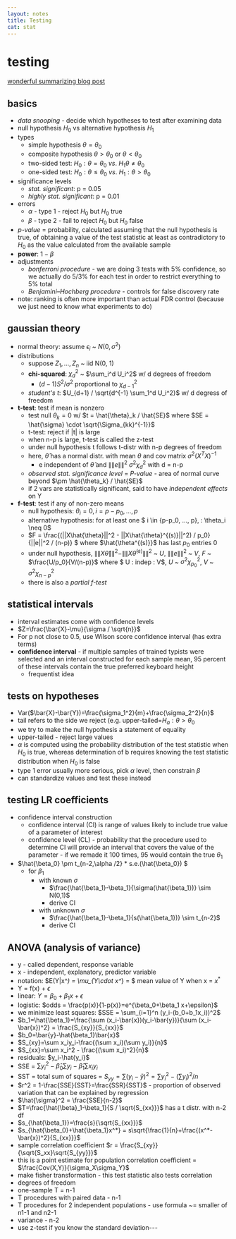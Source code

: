 ```yaml
---
layout: notes
title: Testing
cat: stat
---
```


#  testing

[wonderful summarizing blog post](https://lindeloev.github.io/tests-as-linear/)

## basics

- *data snooping* - decide which hypotheses to test after examining data
- null hypothesis $H_0$ vs alternative hypothesis $H_1$
- types
  - simple hypothesis $\theta = \theta_0$
  - composite hypothesis $\theta > \theta_0$ or $\theta < \theta_0$
  - two-sided test: $H_0: \theta = \theta_0 \: vs. \: H_1 \theta \neq \theta_0$
  - one-sided test: $H_0: \theta \leq \theta_0 \: vs. \: H_1: \theta > \theta_0$
- significance levels
  - *stat. significant*: p = 0.05
  - *highly stat. significant*: p = 0.01
- errors
  - $\alpha$ - type 1 - reject $H_0$ but $H_0$ true
  - $\beta$ - type 2 - fail to reject $H_0$ but $H_0$ false
- *p-value* = probability, calculated assuming that the null hypothesis is true, of obtaining a value of the test statistic at least as contradictory to $H_0$ as the value calculated from the available sample
- **power**: $1 - \beta$
- adjustments
  - *bonferroni procedure* - we are doing 3 tests with 5% confidence, so we actually do 5/3% for each test in order to restrict everything to 5% total
  - *Benjamini–Hochberg procedure* - controls for false discovery rate
- note: ranking is often more important than actual FDR control (because we just need to know what experiments to do)

## gaussian theory

- normal theory: assume $\epsilon_i$ ~ $N(0, \sigma^2)$
- distributions
  - suppose $Z_1, ..., Z_n$ ~ iid N(0, 1)
  - **chi-squared**: $\chi_d^2$ ~ $\sum_i^d U_i^2$ w/ d degrees of freedom
    - $(d-1)S^2/\sigma^2 \text{ proportional to } \chi_{d-1}^2$
  - *student's t*: $U_{d+1} / \sqrt{d^{-1} \sum_1^d U_i^2}$ w/ d degress of freedom
- **t-test**: test if mean is nonzero
  - test null $\theta_k=0$ w/ $t = \hat{\theta}_k / \hat{SE}$ where $SE = \hat{\sigma} \cdot \sqrt{\Sigma_{kk}^{-1}}$
  - t-test: reject if \|t\| is large
  - when n-p is large, t-test is called the z-test
  - under null hypothesis t follows t-distr with n-p degrees of freedom
  - here, $\hat{\theta}$ has a normal distr. with mean $\theta$ and cov matrix $\sigma^2 (X^TX)^{-1}$
    - e independent of $\hat{\theta}$ and $\|\|e\|\|^2 ~ \sigma^2 \chi^2_d$ with d = n-p
  - *observed stat. significance level* = *P-value* - area of normal curve beyond $\pm \hat{\theta_k} / \hat{SE}$
  - if 2 vars are statistically significant, said to have *independent effects* on Y
- **f-test**: test if any of non-zero means
  - null hypothesis: $\theta_i = 0,  i=p-p_0, ..., p$
  - alternative hypothesis: for at least one $ i \in \{p-p_0, ..., p\}, \: \theta_i \neq 0$
  - $F = \frac{(\|\|X\hat{\theta}\|\|^2 - \|\|X\hat{\theta}^{(s)}\|\|^2) / p_0}{\|\|e\|\|^2 / (n-p)} $ where $\hat{\theta^{(s)}}$ has last $p_0$ entries 0
  - under null hypothesis, $\|\|X\hat{\theta}\|\|^2 - \|\|X\hat{\theta}^{(s)}\|\|^2$ ~ $U$, $\|\|e\|\|^2$ ~ $V$, $F$ ~ $\frac{U/p_0}{V/(n-p)}$ where $ U \: indep \: V$, $U$ ~ $\sigma^2 \chi^2_{p_0}$, $V$ ~ $\sigma^2 \chi_{n-p}^2$
  - there is also a *partial f-test*

## statistical intervals

- interval estimates come with confidence levels
- $Z=\frac{\bar{X}-\mu}{\sigma / \sqrt{n}}$
- For p not close to 0.5, use Wilson score confidence interval (has extra terms)
- **confidence interval** - if multiple samples of trained typists were selected and an interval constructed for each sample mean, 95 percent of these intervals contain the true preferred keyboard height
  - frequentist idea

## tests on hypotheses

- Var($\bar{X}-\bar{Y})=\frac{\sigma_1^2}{m}+\frac{\sigma_2^2}{n}$
- tail refers to the side we reject (e.g. upper-tailed=$H_a:\theta>\theta_0$
- we try to make the null hypothesis a statement of equality
- upper-tailed - reject large values
- $\alpha$ is computed using the probability distribution of the test statistic when $H_0$ is true, whereas determination of b requires knowing the test statistic distribution when $H_0$ is false
- type 1 error usually more serious, pick $\alpha$ level, then constrain $\beta$
- can standardize values and test these instead

## testing LR coefficients

- confidence interval construction
  - confidence interval (CI) is range of values likely to include true value of a parameter of interest
  - confidence level (CL) - probability that the procedure used to determine CI will provide an interval that covers the value of the parameter -  if we remade it 100 times, 95 would contain the true $\theta_1$
- $\hat{\beta_0} \pm t_{n-2,\alpha /2} * s.e.(\hat{\beta_0}) $
  - for $\beta_1$
    - with known $\sigma$
      - $\frac{\hat{\beta_1}-\beta_1}{\sigma(\hat{\beta_1})} \sim N(0,1)$
      - derive CI
    - with unknown $\sigma$
      - $\frac{\hat{\beta_1}-\beta_1}{s(\hat{\beta_1})} \sim t_{n-2}$
      - derive CI

## ANOVA (analysis of variance)

- y - called dependent, response variable
- x - independent, explanatory, predictor variable
- notation: $E(Y\|x^*) = \mu_{Y\cdot x^*} = $ mean value of Y when x = $x^*$
- Y = f(x) + $\epsilon$
- linear: $Y=\beta_0+\beta_1 x+\epsilon$
- logistic: $odds = \frac{p(x)}{1-p(x)}=e^{\beta_0+\beta_1 x+\epsilon}$
- we minimize least squares: $SSE = \sum_{i=1}^n (y_i-(b_0+b_1x_i))^2$
- $b_1=\hat{\beta_1}=\frac{\sum (x_i-\bar{x})(y_i-\bar{y})}{\sum (x_i-\bar{x})^2} = \frac{S_{xy}}{S_{xx}}$
- $b_0=\bar{y}-\hat{\beta_1}\bar{x}$
- $S_{xy}=\sum x_iy_i-\frac{(\sum x_i)(\sum y_i)}{n}$
- $S_{xx}=\sum x_i^2 - \frac{(\sum x_i)^2}{n}$
- residuals: $y_i-\hat{y_i}$
- SSE = $\sum y_i^2 - \hat{\beta}_0 \sum y_i - \hat{\beta}_1 \sum x_iy_i$
- SST  = total sum of squares = $S_{yy} = \sum (y_i-\bar{y})^2 = \sum y_i^2 - (\sum y_i)^2/n$
- $r^2 = 1-\frac{SSE}{SST}=\frac{SSR}{SST}$ - proportion of observed variation that can be explained by regression
- $\hat{\sigma}^2 = \frac{SSE}{n-2}$
- $T=\frac{\hat{\beta}_1-\beta_1}{S / \sqrt{S_{xx}}}$ has a t distr. with n-2 df
- $s_{\hat{\beta_1}}=\frac{s}{\sqrt{S_{xx}}}$
- $s_{\hat{\beta_0}+\hat{\beta_1}x^*} = s\sqrt{\frac{1}{n}+\frac{(x^*-\bar{x})^2}{S_{xx}}}$
- sample correlation coefficient $r = \frac{S_{xy}}{\sqrt{S_xx}\sqrt{S_{yy}}}$
- this is a point estimate for population correlation coefficient = $\frac{Cov(X,Y)}{\sigma_X\sigma_Y}$
- make fisher transformation - this test statistic also tests correlation
- degrees of freedom
- one-sample T = n-1
- T procedures with paired data - n-1
- T procedures for 2 independent populations - use formula ~= smaller of n1-1 and n2-1
- variance - n-2
- use z-test if you know the standard deviation---